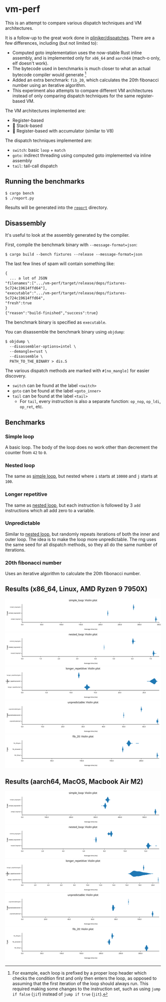 # vm-perf

This is an attempt to compare various dispatch techniques and VM architectures.

It is a follow-up to the great work done in [pliniker/dispatches](https://github.com/pliniker/dispatchers).
There are a few differences, including (but not limited to):
- Computed goto implementation uses the now-stable Rust inline assembly, and is implemented only for `x86_64` and `aarch64` (mach-o only, elf doesn't work).
- The bytecode used in benchmarks is much closer to what an actual bytecode compiler would generate [^1]
- Added an extra benchmark: `fib_20`, which calculates the 20th fibonacci number using an iterative algorithm.
- This experiment also attempts to compare different VM architectures instead of only comparing dispatch techniques for the same register-based VM.

The VM architectures implemented are:
- Register-based
- 🚧 Stack-based
- 🚧 Register-based with accumulator (similar to V8)

The dispatch techniques implemented are:
- `switch`: basic `loop` + `match`
- `goto`: indirect threading using computed goto implemented via inline assembly
- `tail`: tail-call dispatch

## Running the benchmarks

```
$ cargo bench
$ ./report.py
```

Results will be generated into the [`report`](./report) directory.

## Disassembly

It's useful to look at the assembly generated by the compiler.

First, compile the benchmark binary with `--message-format=json`:
```
$ cargo build --bench fixtures --release --message-format=json
```

The last few lines of spam will contain something like:
```
{
  ... a lot of JSON
"filenames":[".../vm-perf/target/release/deps/fixtures-5c724c19614ffd64"],
"executable":".../vm-perf/target/release/deps/fixtures-5c724c19614ffd64",
"fresh":true
}
{"reason":"build-finished","success":true}
```
The benchmark binary is specified as `executable`.

You can disassemble the benchmark binary using `objdump`:

```
$ objdump \
  --disassembler-options=intel \
  --demangle=rust \
  --disassemble \
  PATH_TO_THE_BINARY > dis.S
```

The various dispatch methods are marked with `#[no_mangle]` for easier discovery.
- `switch` can be found at the label `<switch>`
- `goto` can be found at the label `<goto_inner>`
- `tail` can be found at the label `<tail>`
  - For `tail`, every instruction is also a separate function: `op_nop`, `op_ldi`, `op_ret`, etc.

## Benchmarks

### Simple loop

A basic loop. The body of the loop does no work other than decrement the counter from `42` to `0`.

### Nested loop

The same as [simple loop](#simple-loop), but nested where `i` starts at `10000` and `j` starts at `100`.

### Longer repetitive

The same as [nested loop](#nested-loop), but each instruction is followed by 3 `add` instructions which all add zero to a variable.

### Unpredictable

Similar to [nested loop](#nested-loop), but randomly repeats iterations of both the inner and outer loop. The idea is to make the loop more unpredictable. The rng uses the same seed for all dispatch methods, so they all do the same number of iterations.

### 20th fibonacci number

Uses an iterative algorithm to calculate the 20th fibonacci number.

## Results (x86_64, Linux, AMD Ryzen 9 7950X)

<img src="./results/x86_64/simple_loop_violin.svg">
<img src="./results/x86_64/nested_loop_violin.svg">
<img src="./results/x86_64/longer_repetitive_violin.svg">
<img src="./results/x86_64/unpredictable_violin.svg">
<img src="./results/x86_64/fib_20_violin.svg">

## Results (aarch64, MacOS, Macbook Air M2)

<img src="./results/aarch64/simple_loop_violin.svg">
<img src="./results/aarch64/nested_loop_violin.svg">
<img src="./results/aarch64/longer_repetitive_violin.svg">
<img src="./results/aarch64/unpredictable_violin.svg">
<img src="./results/aarch64/fib_20_violin.svg">

[^1]: For example, each loop is prefixed by a proper loop header which checks the condition first and only then enters the loop, as opposed to assuming that the first iteration of the loop should always run. This required making some changes to the instruction set, such as using `jump if false` (`jif`) instead of `jump if true` (`jit`).
